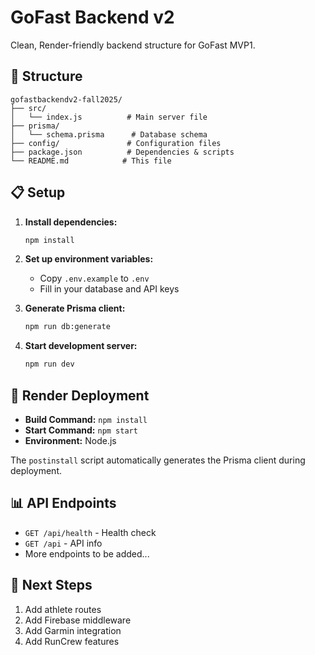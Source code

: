 # GoFast Backend v2

Clean, Render-friendly backend structure for GoFast MVP1.

## 🚀 Structure

```
gofastbackendv2-fall2025/
├── src/
│   └── index.js          # Main server file
├── prisma/
│   └── schema.prisma      # Database schema
├── config/               # Configuration files
├── package.json          # Dependencies & scripts
└── README.md            # This file
```

## 📋 Setup

1. **Install dependencies:**
   ```bash
   npm install
   ```

2. **Set up environment variables:**
   - Copy `.env.example` to `.env`
   - Fill in your database and API keys

3. **Generate Prisma client:**
   ```bash
   npm run db:generate
   ```

4. **Start development server:**
   ```bash
   npm run dev
   ```

## 🎯 Render Deployment

- **Build Command:** `npm install`
- **Start Command:** `npm start`
- **Environment:** Node.js

The `postinstall` script automatically generates the Prisma client during deployment.

## 📊 API Endpoints

- `GET /api/health` - Health check
- `GET /api` - API info
- More endpoints to be added...

## 🔧 Next Steps

1. Add athlete routes
2. Add Firebase middleware
3. Add Garmin integration
4. Add RunCrew features

